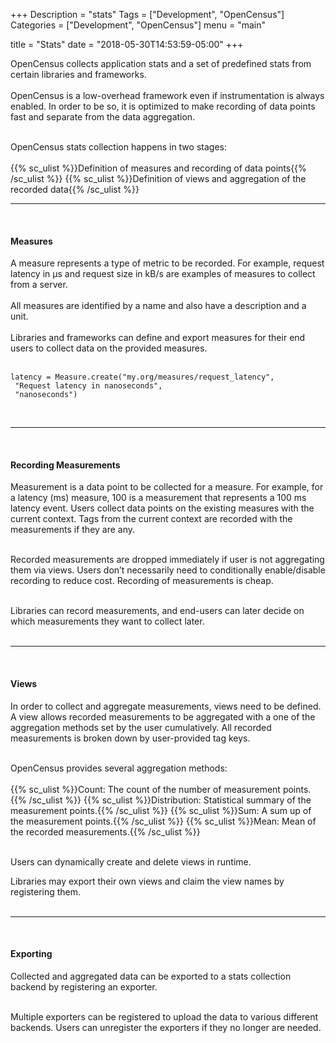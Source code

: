 +++
Description = "stats"
Tags = ["Development", "OpenCensus"]
Categories = ["Development", "OpenCensus"]
menu = "main"

title = "Stats"
date = "2018-05-30T14:53:59-05:00"
+++

OpenCensus collects application stats and a set of predefined stats from certain libraries and frameworks.  
&nbsp;  
OpenCensus is a low-overhead framework even if instrumentation is always enabled. In order to be so, it is optimized to make recording of data points fast and separate from the data aggregation.  
&nbsp;  

OpenCensus stats collection happens in two stages:  
&nbsp;  
{{% sc_ulist %}}Definition of measures and recording of data points{{% /sc_ulist %}}
{{% sc_ulist %}}Definition of views and aggregation of the recorded data{{% /sc_ulist %}}
&nbsp;  

---
&nbsp;  

#### Measures  
A measure represents a type of metric to be recorded. For example, request latency in µs and request size in kB/s are examples of measures to collect from a server.  
&nbsp;  
All measures are identified by a name and also have a description and a unit.  
&nbsp;  
Libraries and frameworks can define and export measures for their end users to collect data on the provided measures.  
&nbsp;  
```
latency = Measure.create("my.org/measures/request_latency",
 "Request latency in nanoseconds",
 "nanoseconds")
```
&nbsp;  

---
&nbsp;  

#### Recording Measurements  
Measurement is a data point to be collected for a measure. For example, for a latency (ms) measure, 100 is a measurement that represents a 100 ms latency event. Users collect data points on the existing measures with the current context. Tags from the current context are recorded with the measurements if they are any.  
&nbsp;  

Recorded measurements are dropped immediately if user is not aggregating them via views. Users don’t necessarily need to conditionally enable/disable recording to reduce cost. Recording of measurements is cheap.  
&nbsp;  

Libraries can record measurements, and end-users can later decide on which measurements they want to collect later.  
&nbsp;  

---
&nbsp;  

#### Views  
In order to collect and aggregate measurements, views need to be defined. A view allows recorded measurements to be aggregated with a one of the aggregation methods set by the user cumulatively. All recorded measurements is broken down by user-provided tag keys.  
&nbsp;  

OpenCensus provides several aggregation methods:  
&nbsp;  
{{% sc_ulist %}}Count: The count of the number of measurement points.{{% /sc_ulist %}}
{{% sc_ulist %}}Distribution: Statistical summary of the measurement points.{{% /sc_ulist %}}
{{% sc_ulist %}}Sum: A sum up of the measurement points.{{% /sc_ulist %}}
{{% sc_ulist %}}Mean: Mean of the recorded measurements.{{% /sc_ulist %}}
&nbsp;  
&nbsp;  

Users can dynamically create and delete views in runtime.  

Libraries may export their own views and claim the view names by registering them.  
&nbsp;  

---
&nbsp;  

#### Exporting  
Collected and aggregated data can be exported to a stats collection backend by registering an exporter.  
&nbsp;  

Multiple exporters can be registered to upload the data to various different backends. Users can unregister the exporters if they no longer are needed.  
&nbsp;  
&nbsp;  
